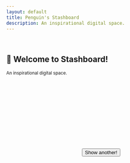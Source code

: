 ```yaml
---
layout: default
title: Penguin's Stashboard
description: An inspirational digital space.
---
```

<script src="https://ajax.googleapis.com/ajax/libs/jquery/3.5.1/jquery.min.js"></script>

<br>
<p align="center">
<h2>💬 Welcome to Stashboard!</h2>
<small>An inspirational digital space.</small>

<br><br><br>

<center>
<div class="card">
<h1 id = "id_emoji"/><h2 id = "id_title"/>
<h4 id = "id_text"/>
<br>
<h5 id = "id_topic"/>
</div>
<h2><br></h2>
<script src="js/random_quote.js"></script>
<button type = "button" id = "button" onClick="window.location.reload();">Show another!</button>
</center>

</p>
